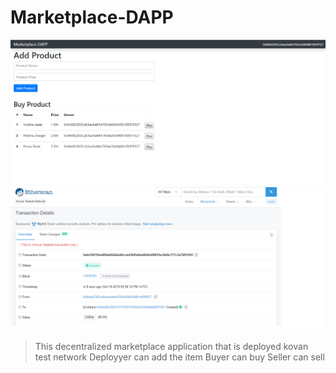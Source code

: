 # Marketplace-DAPP

![image](homepage.png)
![image](eth.png)

> This decentralized marketplace application that is deployed kovan test network
> Deployyer can add the item
> Buyer can buy 
> Seller can sell
